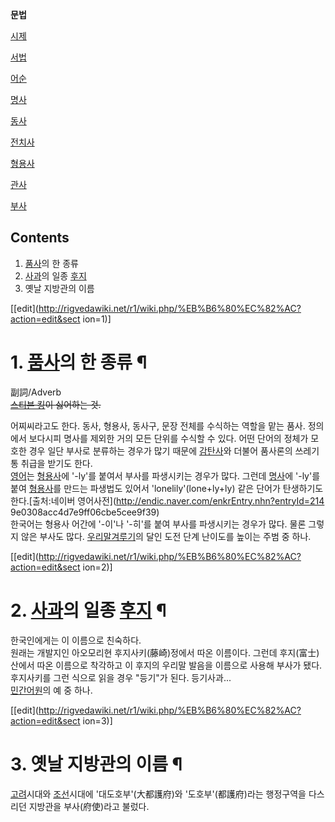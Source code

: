 **문법**

[시제](%EC%8B%9C%EC%A0%9C.md)

[서법](%EC%84%9C%EB%B2%95.md)

[어순](%EC%96%B4%EC%88%9C.md)

[명사](%EB%AA%85%EC%82%AC.md)

[동사](%EB%8F%99%EC%82%AC.md)

[전치사](%EC%A0%84%EC%B9%98%EC%82%AC.md)

[형용사](%ED%98%95%EC%9A%A9%EC%82%AC.md)

[관사](%EA%B4%80%EC%82%AC.md)

[부사](%EB%B6%80%EC%82%AC.md)

  

## Contents

    

1. [품사](%ED%92%88%EC%82%AC.md)의 한 종류 
2. [사과](%EC%82%AC%EA%B3%BC.md)의 일종 [후지](%ED%9B%84%EC%A7%80.md)
3. 옛날 지방관의 이름 

[[edit](http://rigvedawiki.net/r1/wiki.php/%EB%B6%80%EC%82%AC?action=edit&sect
ion=1)]

# 1. [품사](%ED%92%88%EC%82%AC.md)의 한 종류 ¶

副詞/Adverb  
<del>[스티븐 킹](%EC%8A%A4%ED%8B%B0%EB%B8%90%20%ED%82%B9.md)이 싫어하는 것.</del>

  

어찌씨라고도 한다. 동사, 형용사, 동사구, 문장 전체를 수식하는 역할을 맡는 품사. 정의에서 보다시피 명사를 제외한 거의 모든 단위를
수식할 수 있다. 어떤 단어의 정체가 모호한 경우 일단 부사로 분류하는 경우가 많기 때문에
[감탄사](%EA%B0%90%ED%83%84%EC%82%AC.md)와 더불어 품사론의 쓰레기통 취급을 받기도 한다.  
[영어](%EC%98%81%EC%96%B4.md)는 [형용사](%ED%98%95%EC%9A%A9%EC%82%AC.md)에
'-ly'를 붙여서 부사를 파생시키는 경우가 많다. 그런데 [명사](%EB%AA%85%EC%82%AC.md)에 '-ly'를 붙여
[형용사](%ED%98%95%EC%9A%A9%EC%82%AC.md)를 만드는 파생법도 있어서 'lonelily'(lone+ly+ly)
같은 단어가 탄생하기도 한다.[출처:네이버 영어사전](http://endic.naver.com/enkrEntry.nhn?entryId=214
9e0308acc4d7e9ff06cbe5cee9f39)  
한국어는 형용사 어간에 '-이'나 '-히'를 붙여 부사를 파생시키는 경우가 많다. 물론 그렇지 않은 부사도 많다. [우리말겨루기](%EC%9A%B0%EB%A6%AC%EB%A7%90%20%EA%B2%A8%EB%A3%A8%EA%B8%B0.md)의 달인 도전
단계 난이도를 높이는 주범 중 하나.

  

[[edit](http://rigvedawiki.net/r1/wiki.php/%EB%B6%80%EC%82%AC?action=edit&sect
ion=2)]

# 2. [사과](%EC%82%AC%EA%B3%BC.md)의 일종 [후지](%ED%9B%84%EC%A7%80.md) ¶

한국인에게는 이 이름으로 친숙하다.  
원래는 개발지인 아오모리현 후지사키(藤崎)정에서 따온 이름이다. 그런데 후지(富士)산에서 따온 이름으로 착각하고 이 후지의 우리말 발음을
이름으로 사용해 부사가 됐다. 후지사키를 그런 식으로 읽을 경우 "등기"가 된다. 등기사과...  
[민간어원](%EB%AF%BC%EA%B0%84%EC%96%B4%EC%9B%90.md)의 예 중 하나.

  

[[edit](http://rigvedawiki.net/r1/wiki.php/%EB%B6%80%EC%82%AC?action=edit&sect
ion=3)]

# 3. 옛날 지방관의 이름 ¶

[고려](%EA%B3%A0%EB%A0%A4.md)시대와 [조선](%EC%A1%B0%EC%84%A0.md)시대에
'대도호부'(大都護府)와 '도호부'(都護府)라는 행정구역을 다스리던 지방관을 부사(府使)라고 불렀다.

